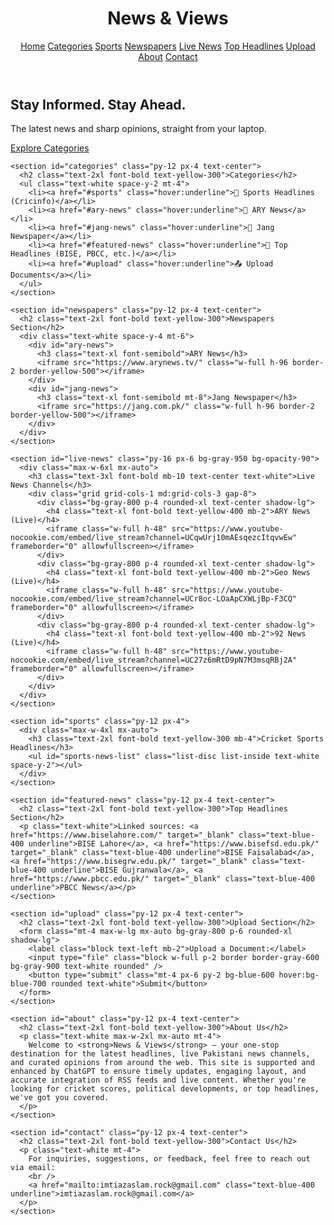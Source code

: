 <!DOCTYPE html>
<html lang="en">
<head>
  <meta charset="UTF-8" />
  <meta name="viewport" content="width=device-width, initial-scale=1.0" />
  <title>News & Views</title>
  <script src="https://cdn.tailwindcss.com"></script>
  <script async src="https://pagead2.googlesyndication.com/pagead/js/adsbygoogle.js?client=ca-pub-6021770397712812" crossorigin="anonymous"></script>
  <style>
    body {
      background-image: url('https://images.unsplash.com/photo-1507525428034-b723cf961d3e?auto=format&fit=crop&w=1920&q=80');
      background-size: cover;
      background-attachment: fixed;
      background-repeat: no-repeat;
      background-position: center;
    }
    .blog-highlight {
      background: linear-gradient(135deg, #1e3a8a, #2563eb, #1e40af);
      border: 2px solid #facc15;
      box-shadow: 0 0 20px rgba(250, 204, 21, 0.7);
    }
    #header-news-controls {
      display: flex;
      gap: 1rem;
      align-items: center;
    }
  </style>
</head>
<body class="bg-gray-900 bg-opacity-90 text-white font-sans">

  <header class="bg-black bg-opacity-70 p-6 shadow-lg">
    <div class="container mx-auto flex justify-between items-center">
      <h1 class="text-3xl font-bold text-white">News & Views</h1>
      <nav class="hidden md:flex">
        <a href="#home" class="mx-4 hover:text-blue-400">Home</a>
        <a href="#categories" class="mx-4 hover:text-blue-400">Categories</a>
        <a href="#sports" class="mx-4 hover:text-blue-400">Sports</a>
        <a href="#newspapers" class="mx-4 hover:text-blue-400">Newspapers</a>
        <a href="#live-news" class="mx-4 hover:text-blue-400">Live News</a>
        <a href="#featured-news" class="mx-4 hover:text-blue-400">Top Headlines</a>
        <a href="#upload" class="mx-4 hover:text-blue-400">Upload</a>
        <a href="#about" class="mx-4 hover:text-blue-400">About</a>
        <a href="#contact" class="mx-4 hover:text-blue-400">Contact</a>
      </nav>
    </div>
  </header>

  <main>
    <section id="home" class="h-screen flex items-center justify-center bg-black bg-opacity-50">
      <div class="bg-black bg-opacity-60 p-10 rounded-xl text-center max-w-xl">
        <h2 class="text-4xl font-bold mb-4">Stay Informed. Stay Ahead.</h2>
        <p class="text-lg mb-6">The latest news and sharp opinions, straight from your laptop.</p>
        <a href="#categories" class="bg-blue-600 hover:bg-blue-700 px-6 py-3 rounded-full transition">Explore Categories</a>
      </div>
    </section>

    <section id="categories" class="py-12 px-4 text-center">
      <h2 class="text-2xl font-bold text-yellow-300">Categories</h2>
      <ul class="text-white space-y-2 mt-4">
        <li><a href="#sports" class="hover:underline">🏏 Sports Headlines (Cricinfo)</a></li>
        <li><a href="#ary-news" class="hover:underline">📰 ARY News</a></li>
        <li><a href="#jang-news" class="hover:underline">📰 Jang Newspaper</a></li>
        <li><a href="#featured-news" class="hover:underline">📢 Top Headlines (BISE, PBCC, etc.)</a></li>
        <li><a href="#upload" class="hover:underline">📤 Upload Documents</a></li>
      </ul>
    </section>

    <section id="newspapers" class="py-12 px-4 text-center">
      <h2 class="text-2xl font-bold text-yellow-300">Newspapers Section</h2>
      <div class="text-white space-y-4 mt-6">
        <div id="ary-news">
          <h3 class="text-xl font-semibold">ARY News</h3>
          <iframe src="https://www.arynews.tv/" class="w-full h-96 border-2 border-yellow-500"></iframe>
        </div>
        <div id="jang-news">
          <h3 class="text-xl font-semibold mt-8">Jang Newspaper</h3>
          <iframe src="https://jang.com.pk/" class="w-full h-96 border-2 border-yellow-500"></iframe>
        </div>
      </div>
    </section>

    <section id="live-news" class="py-16 px-6 bg-gray-950 bg-opacity-90">
      <div class="max-w-6xl mx-auto">
        <h3 class="text-3xl font-bold mb-10 text-center text-white">Live News Channels</h3>
        <div class="grid grid-cols-1 md:grid-cols-3 gap-8">
          <div class="bg-gray-800 p-4 rounded-xl text-center shadow-lg">
            <h4 class="text-xl font-bold text-yellow-400 mb-2">ARY News (Live)</h4>
            <iframe class="w-full h-48" src="https://www.youtube-nocookie.com/embed/live_stream?channel=UCqwUrj10mAEsqezcItqvwEw" frameborder="0" allowfullscreen></iframe>
          </div>
          <div class="bg-gray-800 p-4 rounded-xl text-center shadow-lg">
            <h4 class="text-xl font-bold text-yellow-400 mb-2">Geo News (Live)</h4>
            <iframe class="w-full h-48" src="https://www.youtube-nocookie.com/embed/live_stream?channel=UCr8oc-LOaApCXWLjBp-F3CQ" frameborder="0" allowfullscreen></iframe>
          </div>
          <div class="bg-gray-800 p-4 rounded-xl text-center shadow-lg">
            <h4 class="text-xl font-bold text-yellow-400 mb-2">92 News (Live)</h4>
            <iframe class="w-full h-48" src="https://www.youtube-nocookie.com/embed/live_stream?channel=UC27z6mRtD9pN7M3msqRBj2A" frameborder="0" allowfullscreen></iframe>
          </div>
        </div>
      </div>
    </section>

    <section id="sports" class="py-12 px-4">
      <div class="max-w-4xl mx-auto">
        <h3 class="text-2xl font-bold text-yellow-300 mb-4">Cricket Sports Headlines</h3>
        <ul id="sports-news-list" class="list-disc list-inside text-white space-y-2"></ul>
      </div>
    </section>

    <section id="featured-news" class="py-12 px-4 text-center">
      <h2 class="text-2xl font-bold text-yellow-300">Top Headlines Section</h2>
      <p class="text-white">Linked sources: <a href="https://www.biselahore.com/" target="_blank" class="text-blue-400 underline">BISE Lahore</a>, <a href="https://www.bisefsd.edu.pk/" target="_blank" class="text-blue-400 underline">BISE Faisalabad</a>, <a href="https://www.bisegrw.edu.pk/" target="_blank" class="text-blue-400 underline">BISE Gujranwala</a>, <a href="https://www.pbcc.edu.pk/" target="_blank" class="text-blue-400 underline">PBCC News</a></p>
    </section>

    <section id="upload" class="py-12 px-4 text-center">
      <h2 class="text-2xl font-bold text-yellow-300">Upload Section</h2>
      <form class="mt-4 max-w-lg mx-auto bg-gray-800 p-6 rounded-xl shadow-lg">
        <label class="block text-left mb-2">Upload a Document:</label>
        <input type="file" class="block w-full p-2 border border-gray-600 bg-gray-900 text-white rounded" />
        <button type="submit" class="mt-4 px-6 py-2 bg-blue-600 hover:bg-blue-700 rounded text-white">Submit</button>
      </form>
    </section>

    <section id="about" class="py-12 px-4 text-center">
      <h2 class="text-2xl font-bold text-yellow-300">About Us</h2>
      <p class="text-white max-w-2xl mx-auto mt-4">
        Welcome to <strong>News & Views</strong> — your one-stop destination for the latest headlines, live Pakistani news channels, and curated opinions from around the web. This site is supported and enhanced by ChatGPT to ensure timely updates, engaging layout, and accurate integration of RSS feeds and live content. Whether you're looking for cricket scores, political developments, or top headlines, we've got you covered.
      </p>
    </section>

    <section id="contact" class="py-12 px-4 text-center">
      <h2 class="text-2xl font-bold text-yellow-300">Contact Us</h2>
      <p class="text-white mt-4">
        For inquiries, suggestions, or feedback, feel free to reach out via email:
        <br />
        <a href="mailto:imtiazaslam.rock@gmail.com" class="text-blue-400 underline">imtiazaslam.rock@gmail.com</a>
      </p>
    </section>
  </main>

  <script>
    async function fetchNews(url, updateCallback, fallbackMessage, append = false) {
      try {
        const response = await fetch(url);
        const data = await response.json();
        if (!data.items || !Array.isArray(data.items)) throw new Error('Invalid data format');
        updateCallback(data.items, null, append);
      } catch (error) {
        console.error("News fetch failed:", error);
        updateCallback(null, fallbackMessage);
      }
    }

    function updateSportsList(items, fallback, append = false) {
      const sportsList = document.getElementById('sports-news-list');
      if (!append) sportsList.innerHTML = '';
      if (!items) {
        if (!append) sportsList.innerHTML = `<li>${fallback}</li>`;
        return;
      }
      items.slice(0, 5).forEach(item => {
        const li = document.createElement('li');
        li.textContent = '🏏 ' + item.title;
        sportsList.appendChild(li);
      });
    }

    const newsFeeds = [
      {
        url: 'https://api.rss2json.com/v1/api.json?rss_url=https://www.espncricinfo.com/rss/content/story/feeds/0.xml',
        callback: updateSportsList,
        fallback: '⚠️ Unable to load Cricket news.'
      }
    ];

    function updateAllFeeds() {
      newsFeeds.forEach(feed => {
        fetchNews(feed.url, feed.callback, feed.fallback);
      });
    }

    updateAllFeeds();
    setInterval(updateAllFeeds, 60000);
  </script>

</body>
</html>
